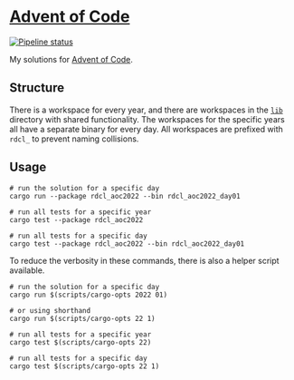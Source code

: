 # [Advent of Code]

[![Pipeline status][workflows-CI-badge]][actions]

My solutions for [Advent of Code].

## Structure

There is a workspace for every year, and there are workspaces in the [`lib`](lib/) directory with shared functionality.
The workspaces for the specific years all have a separate binary for every day.
All workspaces are prefixed with `rdcl_` to prevent naming collisions.

## Usage

```shell
# run the solution for a specific day
cargo run --package rdcl_aoc2022 --bin rdcl_aoc2022_day01

# run all tests for a specific year
cargo test --package rdcl_aoc2022

# run all tests for a specific day
cargo test --package rdcl_aoc2022 --bin rdcl_aoc2022_day01
```

To reduce the verbosity in these commands, there is also a helper script available.

```shell
# run the solution for a specific day
cargo run $(scripts/cargo-opts 2022 01)

# or using shorthand
cargo run $(scripts/cargo-opts 22 1)

# run all tests for a specific year
cargo test $(scripts/cargo-opts 22)

# run all tests for a specific day
cargo test $(scripts/cargo-opts 22 1)
```

[Advent of Code]: https://adventofcode.com/
[workflows-CI-badge]: https://github.com/rjvdw/advent-of-code/actions/workflows/ci-rust-v2.yml/badge.svg
[actions]: https://github.com/rjvdw/advent-of-code/actions/workflows/ci-rust-v2.yml

